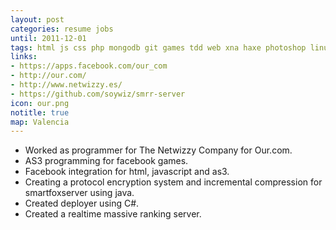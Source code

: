 ```yaml
---
layout: post
categories: resume jobs
until: 2011-12-01
tags: html js css php mongodb git games tdd web xna haxe photoshop linux glsl flashdevelop
links:
- https://apps.facebook.com/our_com
- http://our.com/
- http://www.netwizzy.es/
- https://github.com/soywiz/smrr-server
icon: our.png
notitle: true
map: Valencia
---
```


* Worked as programmer for The Netwizzy Company for Our.com.
* AS3 programming for facebook games.
* Facebook integration for html, javascript and as3.
* Creating a protocol encryption system and incremental compression for smartfoxserver using java.
* Created deployer using C#.
* Created a realtime massive ranking server.
